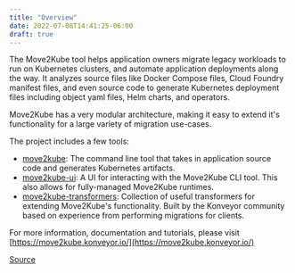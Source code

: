```yaml
---
title: "Overview"
date: 2022-07-08T14:41:25-06:00
draft: true
---
```

The Move2Kube tool helps application owners migrate legacy workloads to run on Kubernetes clusters, and automate application deployments along the way. It analyzes source files like Docker Compose files, Cloud Foundry manifest files, and even source code to generate Kubernetes deployment files including object yaml files, Helm charts, and operators.

Move2Kube has a very modular architecture, making it easy to extend it's functionality for a large variety of migration use-cases.

The project includes a few tools:

- [move2kube](https://github.com/konveyor/move2kube): The command line tool that takes in application source code and generates Kubernetes artifacts.
- [move2kube-ui](https://github.com/konveyor/move2kube-ui): A UI for interacting with the Move2Kube CLI tool. This also allows for fully-managed Move2Kube runtimes.
- [move2kube-transformers](https://github.com/konveyor/move2kube-transformers): Collection of useful transformers for extending Move2Kube's functionality. Built by the Konveyor community based on experience from performing migrations for clients.

For more information, documentation and tutorials, please visit [https://move2kube.konveyor.io/](https://move2kube.konveyor.io/)

[Source](https://github.com/konveyor/konveyor.github.io/blob/main/content/Move2Kube/overview.md)
